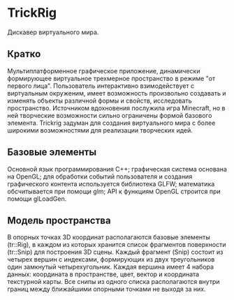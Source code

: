
# TrickRig

Дискавер виртуального мира.

## Кратко

Мультиплатформенное графическое приложение, динамически формирующее виртуальное трехмерное пространство в режиме "от первого лица". Пользователь интерактивно взимодействует с виртуальным окруженим, имеет возможность произвольно создавать и изменять объекты различной формы и свойств, исследовать пространство. Источником вдохновения послужила игра Minecraft, но в ней творческие возможности сильно ограничены формой базового элемента. Trickrig задуман для создания виртуального мира с более широкими возможностями для реализации творческих идей.

## Базовые элементы

Основной язык программирования C++; графическая система основана на OpenGL; для обработки событий пользователя и создания графического контента используется библиотека GLFW; математика обсчитывается при помощи glm; API к функциям OpenGL строится при помощи glLoadGen.

## Модель пространства

В опорных точках 3D координат располагаются базовые элементы (tr::Rig), в каждом из которых хранится список фрагментов поверхности (tr::Snip) для построения 3D сцены. Каждый фрагмент (Snip) состоит из четырех вершин с индексами, формирующих из двух треугольников один замкнутый четырехугольник. Каждая вершина имеет 4 набора данных: координата в пространстве, цвет, вектор и координата текстурной карты. Все снипы из одного списка располагаются внутри границ между ближайшими опорными точками не выходя за них.
